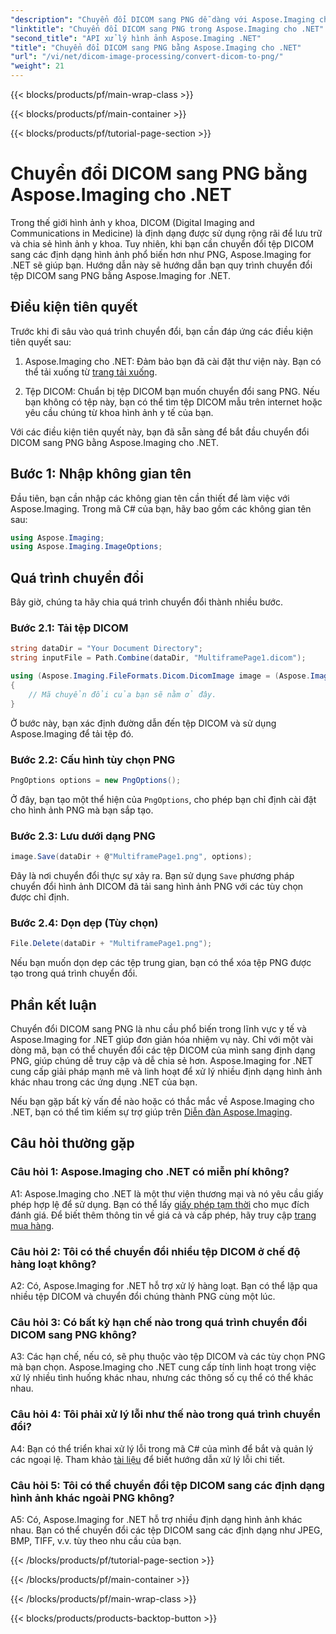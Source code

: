 ```yaml
---
"description": "Chuyển đổi DICOM sang PNG dễ dàng với Aspose.Imaging cho .NET. Hợp lý hóa việc chia sẻ hình ảnh y tế."
"linktitle": "Chuyển đổi DICOM sang PNG trong Aspose.Imaging cho .NET"
"second_title": "API xử lý hình ảnh Aspose.Imaging .NET"
"title": "Chuyển đổi DICOM sang PNG bằng Aspose.Imaging cho .NET"
"url": "/vi/net/dicom-image-processing/convert-dicom-to-png/"
"weight": 21
---
```


{{< blocks/products/pf/main-wrap-class >}}

{{< blocks/products/pf/main-container >}}

{{< blocks/products/pf/tutorial-page-section >}}

# Chuyển đổi DICOM sang PNG bằng Aspose.Imaging cho .NET

Trong thế giới hình ảnh y khoa, DICOM (Digital Imaging and Communications in Medicine) là định dạng được sử dụng rộng rãi để lưu trữ và chia sẻ hình ảnh y khoa. Tuy nhiên, khi bạn cần chuyển đổi tệp DICOM sang các định dạng hình ảnh phổ biến hơn như PNG, Aspose.Imaging for .NET sẽ giúp bạn. Hướng dẫn này sẽ hướng dẫn bạn quy trình chuyển đổi tệp DICOM sang PNG bằng Aspose.Imaging for .NET.

## Điều kiện tiên quyết

Trước khi đi sâu vào quá trình chuyển đổi, bạn cần đáp ứng các điều kiện tiên quyết sau:

1. Aspose.Imaging cho .NET: Đảm bảo bạn đã cài đặt thư viện này. Bạn có thể tải xuống từ [trang tải xuống](https://releases.aspose.com/imaging/net/).

2. Tệp DICOM: Chuẩn bị tệp DICOM bạn muốn chuyển đổi sang PNG. Nếu bạn không có tệp này, bạn có thể tìm tệp DICOM mẫu trên internet hoặc yêu cầu chúng từ khoa hình ảnh y tế của bạn.

Với các điều kiện tiên quyết này, bạn đã sẵn sàng để bắt đầu chuyển đổi DICOM sang PNG bằng Aspose.Imaging cho .NET.

## Bước 1: Nhập không gian tên

Đầu tiên, bạn cần nhập các không gian tên cần thiết để làm việc với Aspose.Imaging. Trong mã C# của bạn, hãy bao gồm các không gian tên sau:

```csharp
using Aspose.Imaging;
using Aspose.Imaging.ImageOptions;
```

## Quá trình chuyển đổi

Bây giờ, chúng ta hãy chia quá trình chuyển đổi thành nhiều bước.

### Bước 2.1: Tải tệp DICOM

```csharp
string dataDir = "Your Document Directory";
string inputFile = Path.Combine(dataDir, "MultiframePage1.dicom");

using (Aspose.Imaging.FileFormats.Dicom.DicomImage image = (Aspose.Imaging.FileFormats.Dicom.DicomImage)Image.Load(inputFile))
{
    // Mã chuyển đổi của bạn sẽ nằm ở đây.
}
```

Ở bước này, bạn xác định đường dẫn đến tệp DICOM và sử dụng Aspose.Imaging để tải tệp đó.

### Bước 2.2: Cấu hình tùy chọn PNG

```csharp
PngOptions options = new PngOptions();
```

Ở đây, bạn tạo một thể hiện của `PngOptions`, cho phép bạn chỉ định cài đặt cho hình ảnh PNG mà bạn sắp tạo.

### Bước 2.3: Lưu dưới dạng PNG

```csharp
image.Save(dataDir + @"MultiframePage1.png", options);
```

Đây là nơi chuyển đổi thực sự xảy ra. Bạn sử dụng `Save` phương pháp chuyển đổi hình ảnh DICOM đã tải sang hình ảnh PNG với các tùy chọn được chỉ định.

### Bước 2.4: Dọn dẹp (Tùy chọn)

```csharp
File.Delete(dataDir + "MultiframePage1.png");
```

Nếu bạn muốn dọn dẹp các tệp trung gian, bạn có thể xóa tệp PNG được tạo trong quá trình chuyển đổi.

## Phần kết luận

Chuyển đổi DICOM sang PNG là nhu cầu phổ biến trong lĩnh vực y tế và Aspose.Imaging for .NET giúp đơn giản hóa nhiệm vụ này. Chỉ với một vài dòng mã, bạn có thể chuyển đổi các tệp DICOM của mình sang định dạng PNG, giúp chúng dễ truy cập và dễ chia sẻ hơn. Aspose.Imaging for .NET cung cấp giải pháp mạnh mẽ và linh hoạt để xử lý nhiều định dạng hình ảnh khác nhau trong các ứng dụng .NET của bạn.

Nếu bạn gặp bất kỳ vấn đề nào hoặc có thắc mắc về Aspose.Imaging cho .NET, bạn có thể tìm kiếm sự trợ giúp trên [Diễn đàn Aspose.Imaging](https://forum.aspose.com/).

## Câu hỏi thường gặp

### Câu hỏi 1: Aspose.Imaging cho .NET có miễn phí không?

A1: Aspose.Imaging cho .NET là một thư viện thương mại và nó yêu cầu giấy phép hợp lệ để sử dụng. Bạn có thể lấy [giấy phép tạm thời](https://purchase.aspose.com/temporary-license/) cho mục đích đánh giá. Để biết thêm thông tin về giá cả và cấp phép, hãy truy cập [trang mua hàng](https://purchase.aspose.com/buy).

### Câu hỏi 2: Tôi có thể chuyển đổi nhiều tệp DICOM ở chế độ hàng loạt không?

A2: Có, Aspose.Imaging for .NET hỗ trợ xử lý hàng loạt. Bạn có thể lặp qua nhiều tệp DICOM và chuyển đổi chúng thành PNG cùng một lúc.

### Câu hỏi 3: Có bất kỳ hạn chế nào trong quá trình chuyển đổi DICOM sang PNG không?

A3: Các hạn chế, nếu có, sẽ phụ thuộc vào tệp DICOM và các tùy chọn PNG mà bạn chọn. Aspose.Imaging cho .NET cung cấp tính linh hoạt trong việc xử lý nhiều tình huống khác nhau, nhưng các thông số cụ thể có thể khác nhau.

### Câu hỏi 4: Tôi phải xử lý lỗi như thế nào trong quá trình chuyển đổi?

A4: Bạn có thể triển khai xử lý lỗi trong mã C# của mình để bắt và quản lý các ngoại lệ. Tham khảo [tài liệu](https://reference.aspose.com/imaging/net/) để biết hướng dẫn xử lý lỗi chi tiết.

### Câu hỏi 5: Tôi có thể chuyển đổi tệp DICOM sang các định dạng hình ảnh khác ngoài PNG không?

A5: Có, Aspose.Imaging for .NET hỗ trợ nhiều định dạng hình ảnh khác nhau. Bạn có thể chuyển đổi các tệp DICOM sang các định dạng như JPEG, BMP, TIFF, v.v. tùy theo nhu cầu của bạn.

{{< /blocks/products/pf/tutorial-page-section >}}

{{< /blocks/products/pf/main-container >}}

{{< /blocks/products/pf/main-wrap-class >}}

{{< blocks/products/products-backtop-button >}}